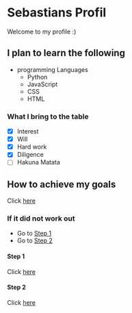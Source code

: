 # Sebastians Profil
Welcome to my profile :)

## I plan to learn the following
- programming Languages
  - Python
  - JavaScript
  - CSS
  - HTML

### What I bring to the table
- [x] Interest
- [x] Will
- [x] Hard work
- [x] Diligence
- [ ] Hakuna Matata

## How to achieve my goals

Click [here](https://google.com)

### If it did not work out

- Go to [Step 1](#step-1)
- Go to [Step 2](#step-2)


#### Step 1
Click [here](https://google.com)

#### Step 2
Click [here](https://google.com)

